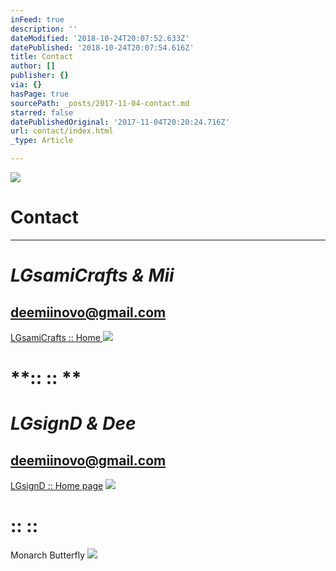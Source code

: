 ```yaml
---
inFeed: true
description: ''
dateModified: '2018-10-24T20:07:52.633Z'
datePublished: '2018-10-24T20:07:54.616Z'
title: Contact
author: []
publisher: {}
via: {}
hasPage: true
sourcePath: _posts/2017-11-04-contact.md
starred: false
datePublishedOriginal: '2017-11-04T20:20:24.716Z'
url: contact/index.html
_type: Article

---
```

![](https://the-grid-user-content.s3-us-west-2.amazonaws.com/86e959fd-e3e8-4d23-a813-d8801b30c6d2.jpg)

# Contact

---

# _**LGsamiCrafts & Mii**_

## deemiinovo@gmail.com
[LGsamiCrafts :: Home ][0]
![](https://the-grid-user-content.s3-us-west-2.amazonaws.com/004bdc97-e0ca-49ab-86d1-88c01656c1a7.jpg)

# **:: :: **

# _**LGsignD & Dee**_

## deemiinovo@gmail.com
[LGsignD :: Home page][1]
![](https://the-grid-user-content.s3-us-west-2.amazonaws.com/d18be00d-55cc-4c6f-9294-0a79974e091a.jpg)

# **:: ::**

Monarch Butterfly
![](https://the-grid-user-content.s3-us-west-2.amazonaws.com/57275eaa-0fca-4003-adc5-8c727c61106f.jpg)

[0]: https://thegrid.ai/lgsamicrafts/
[1]: https://thegrid.ai/lgsignd/